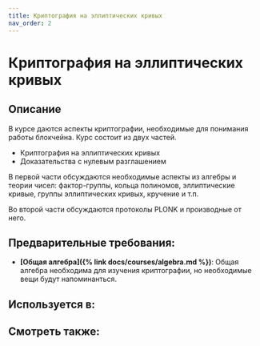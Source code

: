 ```yaml
---
title: Криптография на эллиптических кривых
nav_order: 2
---
```


# Криптография на эллиптических кривых


## Описание 
В курсе даются аспекты криптографии, необходимые для понимания работы блокчейна. Курс состоит из двух частей.

- Криптография на эллиптических кривых
- Доказательства с нулевым разглашением

В первой части обсуждаются необходимые аспекты из алгебры и теории чисел: фактор-группы, кольца полиномов, 
эллиптические кривые, группы эллиптических кривых, кручение и т.п.

Во второй части обсуждаются протоколы PLONK и производные от него.


## Предварительные требования:

- **[Общая алгебра]({% link docs/courses/algebra.md %})**: Общая алгебра необходима для изучения криптографии, но необходимые вещи будут напоминанться. 



## Используется в:


## Смотреть также:
